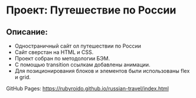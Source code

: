 # Проект: Путешествие по России

## Описание:
* Одностраничный сайт ол путешествии по России
* Сайт сверстан на HTML и CSS.
* Проект собран по методологии БЭМ.
* С помощью transition ссылкам добавлены анимации.
* Для позиционирования блоков и элементов были использованы flex и grid.

GitHub Pages:
https://rubyroido.github.io/russian-travel/index.html
